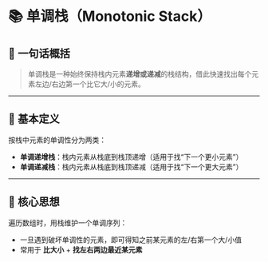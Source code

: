 # 📚 单调栈（Monotonic Stack）

## 🌟 一句话概括

> 单调栈是一种始终保持栈内元素**递增或递减**的栈结构，借此快速找出每个元素左边/右边第一个比它大/小的元素。

---

## 📘 基本定义

按栈中元素的单调性分为两类：

- **单调递增栈**：栈内元素从栈底到栈顶递增（适用于找“下一个更小元素”）
- **单调递减栈**：栈内元素从栈底到栈顶递减（适用于找“下一个更大元素”）

---

## 🧠 核心思想

遍历数组时，用栈维护一个单调序列：

- 一旦遇到破坏单调性的元素，即可得知之前某元素的左/右第一个大/小值
- 常用于 **比大小** + **找左右两边最近某元素**